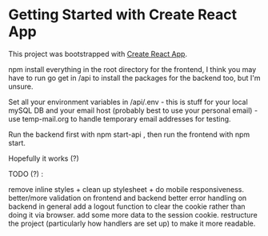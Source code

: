 # Getting Started with Create React App

This project was bootstrapped with [Create React App](https://github.com/facebook/create-react-app).

npm install everything in the root directory for the frontend, I think you may have to run go get in /api to install the packages for the backend too, but I'm unsure.

Set all your environment variables in /api/.env - this is stuff for your local mySQL DB and your email host (probably best to use your personal email) - use temp-mail.org to handle temporary email addresses for testing.

Run the backend first with npm start-api , then run the frontend with npm start.

Hopefully it works (?)

TODO (?) :

remove inline styles + clean up stylesheet + do mobile responsiveness.
better/more validation on frontend and backend
better error handling on backend in general
add a logout function to clear the cookie rather than doing it via browser.
add some more data to the session cookie.
restructure the project (particularly how handlers are set up) to make it more readable.

